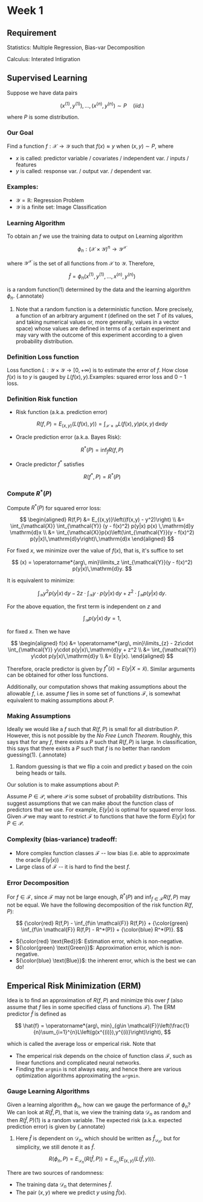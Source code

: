 # Week 1

## Requirement

Statistics: Multiple Regression, Bias-var Decomposition

Calculus: Interated Intigration

## Supervised Learning

Suppose we have data pairs

$$
(x^{(1)},y^{(1)}),\dots, (x^{(n)},y^{(n)}) \sim P \quad(iid.)
$$

where $P$ is some distribution.

### Our Goal

Find a function $f:\mathcal{X}\rightarrow \mathcal{Y}$ such that $f(x)\approx y$ when $(x,y)\sim P$, where

- $x$ is called: predictor variable / covariates / independent var. / inputs / features
- $y$ is called: response var. / output var. / dependent var.

### Examples:

- $\mathcal{Y} = \mathbb{R}$: Regression Problem
- $\mathcal{Y}$ is a finite set: Image Classification

### Learning Algorithm

To obtain an $f$ we use the training data to output on Learning algorithm

$$
\phi_n: (\mathcal{X}\times \mathcal{Y})^n \longrightarrow \mathcal{Y}^\mathcal{X}
$$

where $\mathcal{Y}^\mathcal{X}$ is the set of all functions from $\mathcal{X}$ to $\mathcal{Y}$. Therefore,

$$
\hat{f} = \phi_n(x^{(1)},y^{(1)},\dots, x^{(n)},y^{(n)})
$$

is a random function(1) determined by the data and the learning algorithm $\phi_n$. 
{.annotate}

1.  Note that a random function is a deterministic function. More precisely, a function of an arbitrary argument $t$ (defined on the set $T$ of its values, and taking numerical values or, more generally, values in a vector space) whose values are defined in terms of a certain experiment and may vary with the outcome of this experiment according to a given probability distribution.

### **Definition** Loss function

Loss function $L: \mathcal{Y} \times \mathcal{Y} \rightarrow [0,+\infty)$ is to estimate the error of $f$. How close $f(x)$ is to $y$ is gauged by $L(f(x),y)$.Examples: squared error loss and $0-1$ loss.

### **Definition** Risk function

- Risk function (a.k.a. prediction error)

$$
R(f,P) = E_{(x,y)}\left(L(f(x),y)\right) = \int_{\mathcal{X}\times \mathcal{Y}} L\left(f(x),y\right) p(x,y) \,\mathrm{d}x\mathrm{d}y
$$

- Oracle prediction error (a.k.a. Bayes Risk):

$$
R^*(P) = \inf_{f} R(f,P)
$$

- Oracle predictor $f^*$ satisfies

$$
R(f^*,P) = R^*(P)
$$

### Compute $R^*(P)$

Compute $R^*(P)$ for squared error loss:

$$
\begin{aligned}
R(f,P) 
&= E_{(x,y)}\left((f(x,y) - y^2)\right) \\
&= \int_{\mathcal{X}} \int_{\mathcal{Y}} (y - f(x)^2) p(y|x) p(x) \,\mathrm{d}y \mathrm{d}x \\
&= \int_{\mathcal{X}}p(x)\left(\int_{\mathcal{Y}}(y - f(x)^2) p(y|x)\,\mathrm{d}y\right)\,\mathrm{d}x
\end{aligned}
$$

For fixed $x$, we minimize over the value of $f(x)$, that is, it's suffice to set

$$
(x) = \operatorname*{arg\, min}\limits_z \int_{\mathcal{Y}}(y - f(x)^2) p(y|x)\,\mathrm{d}y.
$$

It is equivalent to minimize:

$$
\int_{\mathcal{Y}} y^2 p(y|x)\,\mathrm{d}y - 2z\cdot \int_{\mathcal{Y}} y\cdot p(y|x)\,\mathrm{d}y + z^2\cdot \int_{\mathcal{Y}} p(y|x)\,\mathrm{d}y.
$$

For the above equation, the first term is independent on $z$ and

$$
\int_{\mathcal{Y}} p(y|x)\,\mathrm{d}y = 1,
$$

for fixed $x$. Then we have

$$
\begin{aligned}
f(x)
&= \operatorname*{arg\, min}\limits_{z} - 2z\cdot \int_{\mathcal{Y}} y\cdot p(y|x)\,\mathrm{d}y + z^2 \\
&= \int_{\mathcal{Y}} y\cdot p(y|x)\,\mathrm{d}y \\
&= E(y|x). 
\end{aligned}
$$

Therefore, oracle predictor is given by $f^*(\tilde{x})=E(y|X=\tilde{x})$. Similar arguments can be obtained for other loss functions. 

Additionally, our computation shows that making assumptions about the allowable $f$, i.e. assume $f$ lies in some set of functions $\mathcal{F}$, is somewhat equivalent to making assumptions about $P$.

### Making Assumptions

Ideally we would like a $f$ such that $R(f,P)$ is small for all distribution $P$. However, this is not possible by the *No Free Lunch Theorem*. Roughly, this says that for any $f$, there exists a $P$ such that $R(f,P)$ is large. In classification, this says that there exists a $P$ such that $f$ is no better than random guessing(1). 
{.annotate}

1. Random guessing is that we flip a coin and predict $y$ based on the coin being heads or tails.

Our solution is to make assumptions about $P$:  

Assume $P\in\mathcal{P}$, where $\mathcal{P}$ is some subset of probability distributions. This suggest assumptions that we can make about the function class of predictors that we use. For example, $E(y|x)$ is optimal for squared error loss. Given $\mathcal{P}$ we may want to restrict $\mathcal{F}$ to functions that have the form $E(y|x)$ for $P\in \mathcal{P}$.  

### Complexity (bias-variance) tradeoff:

- More complex function classes $\mathcal{F}$ -- low bias (i.e. able to approximate the oracle $E(y|x)$)
- Large class of $\mathcal{F}$ -- it is hard to find the best $f$.

### Error Decomposition

For $f\in \mathcal{F}$, since $\mathcal{F}$ may not be large enough, $R^*(P)$ and $\inf_{f\in \mathcal{F}} R(f,P)$ may not be equal. We have the following decomposition of the risk function $R(f,P)$:

$$
{\color{red} R(f,P) - \inf_{f\in \mathcal{F}} R(f,P)} + {\color{green} \inf_{f\in \mathcal{F}} R(f,P) - R^*(P)} + {\color{blue} R^*(P)}.
$$

- ${\color{red} \text{Red}}$: Estimation error, which is non-negative.
- ${\color{green} \text{Green}}$: Approximation error, which is non-negative.
- ${\color{blue} \text{Blue}}$: the inherent error, which is the best we can do!


## Emperical Risk Minimization (ERM)

Idea is to find an approximation of $R(f,P)$ and minimize this over $f$ (also assume that $f$ lies in some specified class of functions $\mathcal{F}$). The ERM predictor $\hat{f}$ is defined as 

$$
\hat{f} = \operatorname*{arg\, min}_{g\in \mathcal{F}}\left(\frac{1}{n}\sum_{i=1}^{n}L\left(g(x^{(i)}),y^{(i)}\right)\right),
$$

which is called the average loss or emperical risk. Note that 

- The emperical risk depends on the choice of function class $\mathcal{F}$, such as linear functions and complicated neural networks.
- Finding the `argmin` is not always easy, and hence there are various optimization algorithms approximating the `argmin`.

### Gauge Learning Algorithms

Given a learning algorithm $\phi_n$, how can we gauge the performance of $\phi_n$? We can look at $R(\hat{f},P)$, that is, we view the training data $\mathcal{D}_n$ as random and then $R(\hat{f},P)$(1) is a random variable. The expected risk (a.k.a. expected prediction error) is given by
{.annotate}

1. Here $\hat{f}$ is dependent on $\mathcal{D}_n$, which should be written as $\hat{f}_{\mathcal{D}_n}$, but for simplicity, we still denote it as $\hat{f}$. 

$$
R(\phi_n,P) = E_{\mathcal{D}_n}\left(R(\hat{f},P)\right) = E_{\mathcal{D}_n}\left(E_{(x,y)}\left(L(\hat{f},y)\right)\right). 
$$

There are two sources of randomness: 

- The training data $\mathcal{D}_n$ that determines $\hat{f}$. 
- The pair $(x,y)$ where we predict $y$ using $\hat{f}(x)$. 
